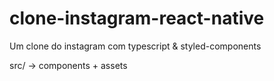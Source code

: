 # clone-instagram-react-native
Um clone do instagram com typescript &amp; styled-components

src/ -> components + assets